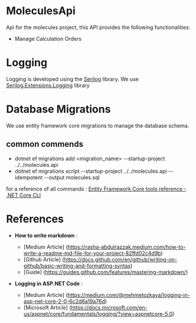 # MoleculesApi
Api for the molecules project, this API provides the following functionalities:

- Manage Calculation Orders


# Logging

Logging is developed using the [Serilog](https://serilog.net/) library.
We use [Serilog.Extensions.Logging](https://github.com/serilog/serilog-extensions-logging) library


# Database Migrations

We use entity framework core migrations to manage the database schema.

## common commends

- dotnet ef migrations add <migration_name>  --startup-project ../../molecules.api
- dotnet ef migrations script --startup-project ../../molecules.api --idempotent --output molecules.sql

for a reference of all commands : [Entity Framework Core tools reference - .NET Core CLI](https://learn.microsoft.com/en-us/ef/core/cli/dotnet)


# References
- **How to write markdown** :
	- [Medium Article] (https://rasha-abdulrazzak.medium.com/how-to-write-a-readme-md-file-for-your-project-82ffd02c4d9b)
	- [Github Article] (https://docs.github.com/en/github/writing-on-github/basic-writing-and-formatting-syntax)
	- [Guide] (https://guides.github.com/features/mastering-markdown/)

- **Logging in ASP.NET Code** :
	- [Medium Article] (https://medium.com/@mehmetozkaya/logging-in-asp-net-core-2-0-6c2d6a19a76d)
	- [Microsoft Article] (https://docs.microsoft.com/en-us/aspnet/core/fundamentals/logging/?view=aspnetcore-5.0)